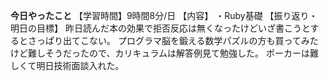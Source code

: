 **今日やったこと**
【学習時間】9時間8分/日
【内容】
・Ruby基礎
【振り返り・明日の目標】
昨日読んだ本の効果で拒否反応は無くなったけどいざ書こうとするとさっぱり出てこない。
プログラマ脳を鍛える数学パズルの方も買ってみたけど難しそうだったので、カリキュラムは解答例見て勉強した。
ポーカーは難しくて明日技術面談入れた。